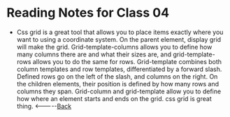 # Reading Notes for Class 04
* Css grid is a great tool that allows you to place items exactly where you want to using a coordinate system. On the parent element, display grid will make the grid. Grid-template-columns allows you to define how many columns there are and what their sizes are, and grid-template-rows allows you to do the same for rows. Grid-template combines both column templates and row templates, differentiated by a forward slash. Defined rows go on the left of the slash, and columns on the right. On the children elements, their position is defined by how many rows and columns they span. Grid-column and grid-template allow you to define how where an element starts and ends on the grid. css grid is great thing.
<-----[Back](../README.md)